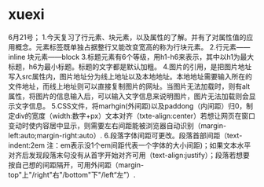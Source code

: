 # xuexi
 6月21号；
  1.今天复习了行元素、块元素，以及属性的了解。并有了对属性值的应用概念。元素标签既单独占据整行又能改变宽高的称为行块元素。
  2.行元素——inline  块元素——block
  3.标题元素有6个等级，用h1-h6来表示，其中以h1为最大标题，h6为最小标题。标题的文字都是默认加粗。
  4.图片的引用，是把图片地址写入src属性内，图片地址分为线上地址以及本地地址。本地地址需要输入所在的文件地址，而线上地址则可以直接复制图片的网址。当图片无法加载时，则有alt属性，将图片的信息输入后，可以输入文字信息来说明图片，图片无法加载则会显示文字信息。
  5.CSS文件，将marhgin(外间距)以及paddong（内间距）归0，制定div的宽度（width:数字+px）文本对齐（txte-align:center）若想让网页在窗口变动时使内容居中显示，则需要左右间距能被浏览器自动识别（margin-left:auto;margin-right:auto）.
  6.段落字体间距可更改。段落首部间距（text-indent:2em 注：em表示没1个em间距代表一个字体的大小间距)；如果文本水平对齐后发现段落末句没有从首字开始对齐可用（text-align:justify）；段落若想要按自己想的间距隔开，可用外间距（margin-top"上"/right"右"/bottom"下"/left“左”）.
  
